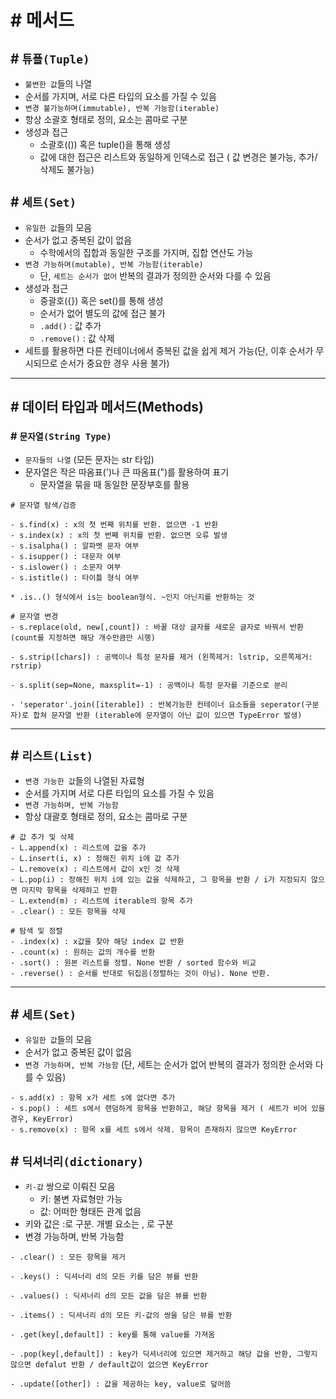 # # 메서드

## # `튜플(Tuple)`
- `불변한 값`들의 나열
- 순서를 가지며, 서로 다른 타입의 요소를 가질 수 있음
- `변경 불가능하며(immutable), 반복 가능함(iterable)`
- 항상 소괄호 형태로 정의, 요소는 콤마로 구분
- 생성과 접근
    - 소괄호(()) 혹은 tuple()을 통해 생성
    - 값에 대한 접근은 리스트와 동일하게 인덱스로 접근 ( 값 변경은 불가능, 추가/삭제도 불가능)

## # `세트(Set)`
- `유일한 값`들의 모음
- 순서가 없고 중복된 값이 없음
    - 수학에서의 집합과 동일한 구조를 가지며, 집합 연산도 가능
- `변경 가능하며(mutable), 반복 가능함(iterable)`
    - 단, `세트는 순서가 없어` 반복의 결과가 정의한 순서와 다를 수 있음
- 생성과 접근
    - 중괄호({}) 혹은 set()를 통해 생성
    - 순서가 없어 별도의 값에 접근 불가
    - `.add()` : 값 추가
    - `.remove()` : 값 삭제
- 세트를 활용하면 다른 컨테이너에서 중복된 값을 쉽게 제거 가능(단, 이후 순서가 무시되므로 순서가 중요한 경우 사용 불가)
------------------------------------------------

## # 데이터 타입과 메서드(Methods)

### # `문자열(String Type)`
- `문자들의 나열` (모든 문자는 str 타입)
- 문자열은 작은 따옴표(')나 큰 따옴표(")를 활용하여 표기
    - 문자열을 묶을 때 동일한 문장부호를 활용
```
# 문자열 탐색/검증

- s.find(x) : x의 첫 번째 위치를 반환. 없으면 -1 반환
- s.index(x) : x의 첫 번째 위치를 반환. 없으면 오류 발생
- s.isalpha() : 알파벳 문자 여부
- s.isupper() : 대문자 여부
- s.islower() : 소문자 여부
- s.istitle() : 타이틀 형식 여부

* .is..() 형식에서 is는 boolean형식. ~인지 아닌지를 반환하는 것
```

```
# 문자열 변경
- s.replace(old, new[,count]) : 바꿀 대상 글자를 새로운 글자로 바꿔서 반환 (count를 지정하면 해당 개수만큼만 시행)

- s.strip([chars]) : 공백이나 특정 문자를 제거 (왼쪽제거: lstrip, 오른쪽제거: rstrip)

- s.split(sep=None, maxsplit=-1) : 공백이나 특정 문자를 기준으로 분리

- 'seperator'.join([iterable]) : 반복가능한 컨테이너 요소들을 seperator(구분자)로 합쳐 문자열 반환 (iterable에 문자열이 아닌 값이 있으면 TypeError 발생)
```

-----------------------------------------------
## # `리스트(List)`
- `변경 가능한 값`들의 나열된 자료형
- 순서를 가지며 서로 다른 타입의 요소를 가질 수 있음
- `변경 가능하며, 반복 가능함`
- 항상 대괄호 형태로 정의, 요소는 콤마로 구분
```
# 값 추가 및 삭제
- L.append(x) : 리스트에 값을 추가
- L.insert(i, x) : 정해진 위치 i에 값 추가
- L.remove(x) : 리스트에서 값이 x인 것 삭제
- L.pop(i) : 정해진 위치 i에 있는 값을 삭제하고, 그 항목을 반환 / i가 지정되지 않으면 마지막 항목을 삭제하고 반환
- L.extend(m) : 리스트에 iterable의 항목 추가
- .clear() : 모든 항목을 삭제
```
```
# 탐색 및 정렬
- .index(x) : x값을 찾아 해당 index 값 반환
- .count(x) : 원하는 값의 개수를 반환
- .sort() : 원본 리스트를 정렬. None 반환 / sorted 함수와 비교
- .reverse() : 순서를 반대로 뒤집음(정렬하는 것이 아님). None 반환.
```
------------------------------------------------

## # `세트(Set)`
- `유일한 값`들의 모음
- 순서가 없고 중복된 값이 없음
- `변경 가능하며, 반복 가능함` (단, 세트는 순서가 없어 반복의 결과가 정의한 순서와 다를 수 있음)
```
- s.add(x) : 항목 x가 세트 s에 없다면 추가
- s.pop() : 세트 s에서 랜덤하게 항목을 반환하고, 해당 항목을 제거 ( 세트가 비어 있을 경우, KeyError)
- s.remove(x) : 항목 x를 세트 s에서 삭제. 항목이 존재하지 않으면 KeyError
```

## # `딕셔너리(dictionary)`
- `키-값` 쌍으로 이뤄진 모음
    - 키: 불변 자료형만 가능
    - 값: 어떠한 형태든 관계 없음
- 키와 값은 :로 구분. 개별 요소는 , 로 구분
- 변경 가능하며, 반복 가능함
```
- .clear() : 모든 항목을 제거

- .keys() : 딕셔너리 d의 모든 키를 담은 뷰를 반환

- .values() : 딕셔너리 d의 모든 값을 담은 뷰를 반환

- .items() : 딕셔너리 d의 모든 키-값의 쌍을 담은 뷰를 반환

- .get(key[,default]) : key를 통해 value를 가져옴

- .pop(key[,default]) : key가 딕셔너리에 있으면 제거하고 해당 값을 반환, 그렇지 않으면 defalut 반환 / default값이 없으면 KeyError

- .update([other]) : 값을 제공하는 key, value로 덮어씀
```
